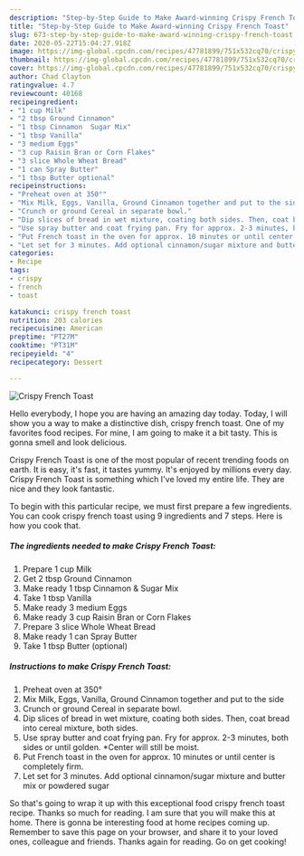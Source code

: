 ```yaml
---
description: "Step-by-Step Guide to Make Award-winning Crispy French Toast"
title: "Step-by-Step Guide to Make Award-winning Crispy French Toast"
slug: 673-step-by-step-guide-to-make-award-winning-crispy-french-toast
date: 2020-05-22T15:04:27.918Z
image: https://img-global.cpcdn.com/recipes/47781899/751x532cq70/crispy-french-toast-recipe-main-photo.jpg
thumbnail: https://img-global.cpcdn.com/recipes/47781899/751x532cq70/crispy-french-toast-recipe-main-photo.jpg
cover: https://img-global.cpcdn.com/recipes/47781899/751x532cq70/crispy-french-toast-recipe-main-photo.jpg
author: Chad Clayton
ratingvalue: 4.7
reviewcount: 40168
recipeingredient:
- "1 cup Milk"
- "2 tbsp Ground Cinnamon"
- "1 tbsp Cinnamon  Sugar Mix"
- "1 tbsp Vanilla"
- "3 medium Eggs"
- "3 cup Raisin Bran or Corn Flakes"
- "3 slice Whole Wheat Bread"
- "1 can Spray Butter"
- "1 tbsp Butter optional"
recipeinstructions:
- "Preheat oven at 350°"
- "Mix Milk, Eggs, Vanilla, Ground Cinnamon together and put to the side"
- "Crunch or ground Cereal in separate bowl."
- "Dip slices of bread in wet mixture, coating both sides. Then, coat bread into cereal mixture, both sides."
- "Use spray butter and coat frying pan. Fry for approx. 2-3 minutes, both sides or until golden. *Center will still be moist."
- "Put French toast in the oven for approx. 10 minutes or until center is completely firm."
- "Let set for 3 minutes. Add optional cinnamon/sugar mixture and butter mix or powdered sugar"
categories:
- Recipe
tags:
- crispy
- french
- toast

katakunci: crispy french toast 
nutrition: 203 calories
recipecuisine: American
preptime: "PT27M"
cooktime: "PT31M"
recipeyield: "4"
recipecategory: Dessert

---
```



![Crispy French Toast](https://img-global.cpcdn.com/recipes/47781899/751x532cq70/crispy-french-toast-recipe-main-photo.jpg)

Hello everybody, I hope you are having an amazing day today. Today, I will show you a way to make a distinctive dish, crispy french toast. One of my favorites food recipes. For mine, I am going to make it a bit tasty. This is gonna smell and look delicious.



Crispy French Toast is one of the most popular of recent trending foods on earth. It is easy, it's fast, it tastes yummy. It's enjoyed by millions every day. Crispy French Toast is something which I've loved my entire life. They are nice and they look fantastic.


To begin with this particular recipe, we must first prepare a few ingredients. You can cook crispy french toast using 9 ingredients and 7 steps. Here is how you cook that.

<!--inarticleads1-->

##### The ingredients needed to make Crispy French Toast:

1. Prepare 1 cup Milk
1. Get 2 tbsp Ground Cinnamon
1. Make ready 1 tbsp Cinnamon &amp; Sugar Mix
1. Take 1 tbsp Vanilla
1. Make ready 3 medium Eggs
1. Make ready 3 cup Raisin Bran or Corn Flakes
1. Prepare 3 slice Whole Wheat Bread
1. Make ready 1 can Spray Butter
1. Take 1 tbsp Butter (optional)




<!--inarticleads2-->

##### Instructions to make Crispy French Toast:

1. Preheat oven at 350°
1. Mix Milk, Eggs, Vanilla, Ground Cinnamon together and put to the side
1. Crunch or ground Cereal in separate bowl.
1. Dip slices of bread in wet mixture, coating both sides. Then, coat bread into cereal mixture, both sides.
1. Use spray butter and coat frying pan. Fry for approx. 2-3 minutes, both sides or until golden. *Center will still be moist.
1. Put French toast in the oven for approx. 10 minutes or until center is completely firm.
1. Let set for 3 minutes. Add optional cinnamon/sugar mixture and butter mix or powdered sugar




So that's going to wrap it up with this exceptional food crispy french toast recipe. Thanks so much for reading. I am sure that you will make this at home. There is gonna be interesting food at home recipes coming up. Remember to save this page on your browser, and share it to your loved ones, colleague and friends. Thanks again for reading. Go on get cooking!
